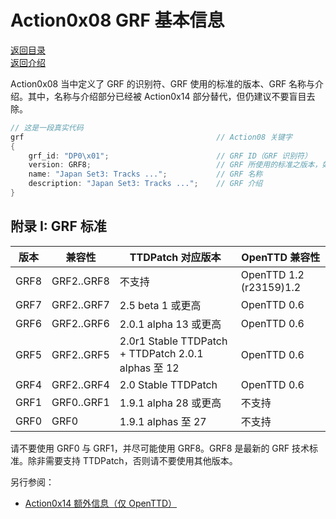 # Action0x08 GRF 基本信息

[返回目录](./catalogue.md)\
[返回介绍](./actions_introduction.md)

Action0x08 当中定义了 GRF 的识别符、GRF 使用的标准的版本、GRF 名称与介绍。其中，名称与介绍部分已经被 Action0x14 部分替代，但仍建议不要盲目去除。

```cpp
// 这是一段真实代码
grf                                           // Action08 关键字
{
    grf_id: "DP0\x01";                        // GRF ID（GRF 识别符）
    version: GRF8;                            // GRF 所使用的标准之版本，如 GRF7、GRF8
    name: "Japan Set3: Tracks ...";           // GRF 名称
    description: "Japan Set3: Tracks ...";    // GRF 介绍
}
```

## 附录 I: GRF 标准

| 版本 | 兼容性     | TTDPatch 对应版本                                   | OpenTTD 兼容性          |
|------|------------|-----------------------------------------------------|-------------------------|
| GRF8 | GRF2..GRF8 | 不支持                                              | OpenTTD 1.2 (r23159)1.2 |
| GRF7 | GRF2..GRF7 | 2.5 beta 1 或更高                                   | OpenTTD 0.6             |
| GRF6 | GRF2..GRF6 | 2.0.1 alpha 13 或更高                               | OpenTTD 0.6             |
| GRF5 | GRF2..GRF5 | 2.0r1 Stable TTDPatch + TTDPatch 2.0.1 alphas 至 12 | OpenTTD 0.6             |
| GRF4 | GRF2..GRF4 | 2.0 Stable TTDPatch                                 | OpenTTD 0.6             |
| GRF1 | GRF0..GRF1 | 1.9.1 alpha 28 或更高                               | 不支持                  |
| GRF0 | GRF0       | 1.9.1 alphas 至 27                                  | 不支持                  |

请不要使用 GRF0 与 GRF1，并尽可能使用 GRF8。GRF8 是最新的 GRF 技术标准。除非需要支持 TTDPatch，否则请不要使用其他版本。

另行参阅：

- [Action0x14 额外信息（仅 OpenTTD）](./action_0x14.md)
